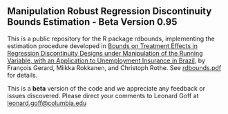 ## Manipulation Robust Regression Discontinuity Bounds Estimation - Beta Version 0.95

This is a public repository for the R package rdbounds, implementing the estimation procedure developed in [Bounds on Treatment Effects in Regression Discontinuity Designs under Manipulation of the Running Variable, with an Application to Unemployment Insurance in Brazil](http://www.nber.org/papers/w22892, "NBER Working Paper"), by François Gerard, Miikka Rokkanen, and Christoph Rothe. See [rdbounds.pdf](../rdbounds/master/rdbounds.pdf) for details.

This is a **beta** version of the code and we appreciate any feedback or issues discovered. Please direct your comments to Leonard Goff at [leonard.goff@columbia.edu](mailto:leonard.goff@columbia.edu)
